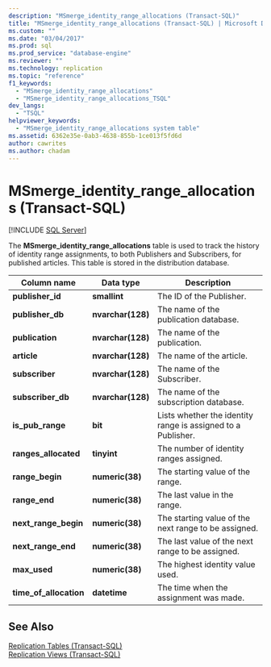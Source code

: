```yaml
---
description: "MSmerge_identity_range_allocations (Transact-SQL)"
title: "MSmerge_identity_range_allocations (Transact-SQL) | Microsoft Docs"
ms.custom: ""
ms.date: "03/04/2017"
ms.prod: sql
ms.prod_service: "database-engine"
ms.reviewer: ""
ms.technology: replication
ms.topic: "reference"
f1_keywords: 
  - "MSmerge_identity_range_allocations"
  - "MSmerge_identity_range_allocations_TSQL"
dev_langs: 
  - "TSQL"
helpviewer_keywords: 
  - "MSmerge_identity_range_allocations system table"
ms.assetid: 6362e35e-0ab3-4638-855b-1ce013f5fd6d
author: cawrites
ms.author: chadam
---
```

# MSmerge_identity_range_allocations (Transact-SQL)
[!INCLUDE [SQL Server](../../includes/applies-to-version/sqlserver.md)]

  The **MSmerge_identity_range_allocations** table is used to track the history of identity range assignments, to both Publishers and Subscribers, for published articles. This table is stored in the distribution database.  
  
|Column name|Data type|Description|  
|-----------------|---------------|-----------------|  
|**publisher_id**|**smallint**|The ID of the Publisher.|  
|**publisher_db**|**nvarchar(128)**|The name of the publication database.|  
|**publication**|**nvarchar(128)**|The name of the publication.|  
|**article**|**nvarchar(128)**|The name of the article.|  
|**subscriber**|**nvarchar(128)**|The name of the Subscriber.|  
|**subscriber_db**|**nvarchar(128)**|The name of the subscription database.|  
|**is_pub_range**|**bit**|Lists whether the identity range is assigned to a Publisher.|  
|**ranges_allocated**|**tinyint**|The number of identity ranges assigned.|  
|**range_begin**|**numeric(38)**|The starting value of the range.|  
|**range_end**|**numeric(38)**|The last value in the range.|  
|**next_range_begin**|**numeric(38)**|The starting value of the next range to be assigned.|  
|**next_range_end**|**numeric(38)**|The last value of the next range to be assigned.|  
|**max_used**|**numeric(38)**|The highest identity value used.|  
|**time_of_allocation**|**datetime**|The time when the assignment was made.|  
  
## See Also  
 [Replication Tables &#40;Transact-SQL&#41;](../../relational-databases/system-tables/replication-tables-transact-sql.md)   
 [Replication Views &#40;Transact-SQL&#41;](../../relational-databases/system-views/replication-views-transact-sql.md)  
  
  
